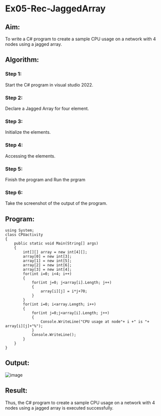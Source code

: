 # Ex05-Rec-JaggedArray
## Aim:
To write a C# program to create a sample CPU usage on a network with 4 nodes using a jagged array.
## Algorithm:
### Step 1:
Start the C# program in visual studio 2022.
### Step 2:
Declare a Jagged Array for four element.
### Step 3:
Initialize the elements.

### Step 4:
Accessing the elements.


### Step 5:
Finish the program and Run the prgram
### Step 6:
Take the screenshot of the output of the program. 


## Program:
```
using System;
class CPUactivity
{
    public static void Main(String[] args)
    {
        int[][] array = new int[4][];
        array[0] = new int[3];
        array[1] = new int[5];
        array[2] = new int[6];
        array[3] = new int[4];
        for(int i=0; i<4; i++)
        {
            for(int j=0; j<array[i].Length; j++)
            {
                array[i][j] = i*j+70;
            }
        }
        for(int i=0; i<array.Length; i++)
        {
            for(int j=0;j<array[i].Length; j++)
            {
                Console.WriteLine("CPU usage at node"+ i +" is "+ array[i][j]+"%");
            }
            Console.WriteLine();
        }
    }
}
```
## Output:
![image](https://user-images.githubusercontent.com/94164665/167243061-2ba23e79-d9da-4ae0-8135-887cb776cf91.png)

## Result:
Thus, the C# program to create a sample CPU usage on a network with 4 nodes using a jagged array is executed successfully.
